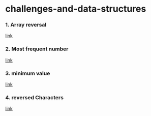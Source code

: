 # challenges-and-data-structures

### 1. Array reversal  
[link](https://github.com/Linda061/challenges-and-data-structures/blob/main/whiteboard-challenges/images/ArrayReversall.png)

### 2. Most frequent number  
[link](https://github.com/Linda061/challenges-and-data-structures/blob/main/whiteboard-challenges/images/MFN1.png)

### 3. minimum value  
[link](https://github.com/Linda061/challenges-and-data-structures/blob/main/whiteboard-challenges/images/minimumValue.png)

### 4. reversed Characters  
[link](https://github.com/Linda061/challenges-and-data-structures/blob/main/Challenges/Reverse-Characters/ReversedCharacters.png)
